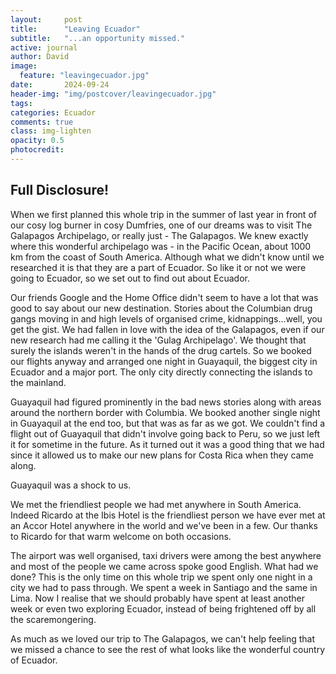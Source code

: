```yaml
---
layout:     post
title:      "Leaving Ecuador"
subtitle:   "...an opportunity missed."
active: journal
author: David
image:
  feature: "leavingecuador.jpg"
date:       2024-09-24
header-img: "img/postcover/leavingecuador.jpg"
tags: 
categories: Ecuador
comments: true
class: img-lighten 
opacity: 0.5
photocredit:
---
```


## Full Disclosure! ##

When we first planned this whole trip in the summer of last year in front of our cosy log burner in cosy Dumfries, one of our dreams was to visit The Galapagos Archipelago, or really just - The Galapagos. We knew exactly where this wonderful archipelago was - in the Pacific Ocean, about 1000 km from the coast of South America. Although what we didn't know  until we researched it is that they are a part of Ecuador. So like it or not we were going to Ecuador, so we set out to find out about Ecuador.

Our friends Google and the Home Office didn't seem to have a lot that was good to say about our new destination. Stories about the Columbian drug gangs moving in and high levels of organised crime, kidnappings...well, you get the gist. We had fallen in love with the idea of the Galapagos, even if our new research had me calling it the 'Gulag Archipelago'. We thought that surely the islands weren't in the hands of the drug cartels. So we booked our flights anyway and arranged one night in Guayaquil, the biggest city in Ecuador and a major port. The only city directly connecting the islands to the mainland.

Guayaquil had figured prominently in the bad news stories along with areas around the northern border with Columbia. We booked another single night in Guayaquil at the end too, but that was as far as we got. We couldn't find a flight out of Guayaquil that didn't involve going back to Peru, so we just left it for sometime in the future. As it turned out it was a good thing that we had since it allowed us to make our new plans for Costa Rica when they came along.

Guayaquil was a shock to us.

We met the friendliest people we had met anywhere in South America. Indeed Ricardo at the Ibis Hotel is the friendliest person we have ever met at an Accor Hotel anywhere in the world and we've been in a few. Our thanks to Ricardo for that warm welcome on both occasions.

The airport was well organised, taxi drivers were among the best anywhere and most of the people we came across spoke good English. What had we done? This is the only time on this whole trip we spent only one night in a city we had to pass through. We spent a week in Santiago and the same in Lima. Now I realise that we should probably have spent at least another week or even two exploring Ecuador, instead of being frightened off by all the scaremongering.

As much as we loved our trip to The Galapagos, we can't help feeling that we missed a chance to see the rest of what looks like the wonderful country of Ecuador.

  










